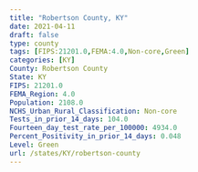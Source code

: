 ```yaml
---
title: "Robertson County, KY"
date: 2021-04-11
draft: false
type: county
tags: [FIPS:21201.0,FEMA:4.0,Non-core,Green]
categories: [KY]
County: Robertson County
State: KY
FIPS: 21201.0
FEMA_Region: 4.0
Population: 2108.0
NCHS_Urban_Rural_Classification: Non-core
Tests_in_prior_14_days: 104.0
Fourteen_day_test_rate_per_100000: 4934.0
Percent_Positivity_in_prior_14_days: 0.048
Level: Green
url: /states/KY/robertson-county
---
```



